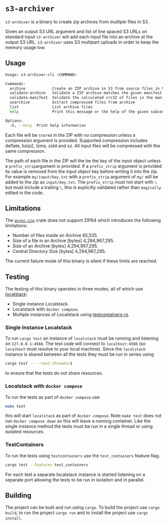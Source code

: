 # `s3-archiver`

`s3-archiver` is a binary to create zip archives from multiple files in S3.

Given an output S3 URL argument and list of line spaced S3 URLs on standard input `s3-archiver` will add each input file into an archive at the output S3 URL.  `s3-archiver` uses S3 multipart uploads in order
to keep the memory usage low.

## Usage

```bash
Usage: s3-archiver-cli <COMMAND>

Commands:
  archive            Create an ZIP archive in S3 from source files in S3
  validate-archive   Validate a ZIP archive matches the given manifest
  validate-manifest  Validate the calculated crc32 of files in the manifest match those recorded the manifest
  unarchive          Extract compressed files from archive
  list               List archive files
  help               Print this message or the help of the given subcommand(s)

Options:
  -h, --help  Print help information
```

Each file will be `stored` in the ZIP with no compression unless a compression argument is provided. Supported compression includes deflate, bzip2, lzma, zstd and xz.  All input files will be compressed with the same compression.

The path of each file in the ZIP will the be the key of the input object unless a `prefix_strip`argument is provided. If a `prefix_strip` argument is provided its value is removed from the input object key before writing it into the zip. For example `my/input/key.txt` with a `prefix_strip` argument of `my/` will be added to the zip as `input/key.txt`.  The `prefix_strip` must not start with `\` but must include a trailing `\`, this is explicitly validated rather than `magically` edited in the code.

## Limitations

The [`async-zip`](https://github.com/Majored/rs-async-zip) crate does not support ZIP64 which introduces the following limitations:

* Number of files inside an Archive 65,535.
* Size of a file in an Archive [bytes] 4,294,967,295.
* Size of an Archive [bytes] 4,294,967,295.
* Central Directory Size [bytes] 4,294,967,295.

The current failure mode of this binary is silent if these limits are reached.

## Testing

The testing of this binary operates in three modes, all of which use [localstack](https://github.com/localstack/localstack):

* Single instance Localstack.
* Localstack with `docker compose`.
* Multiple instances of Localstack using [testcontainers-rs](https://github.com/testcontainers/testcontainers-rs).

### Single Instance Localstack
To run `cargo test` an instance of `localstack` must be running and listening on `127.0.0.1:4566`.  The test code will connect to `localhost:4566` (so `localhost` must resolve to your local machine).  Since the `localstack`
instance is shared between all the tests they must be run in series using 

```bash
cargo test -- --test-threads=1
```

to ensure that the tests do not share resources.

### Localstack with `docker compose`
To run the tests as part of `docker compose` use 

```bash
make test
```

this will start `localstack` as part of `docker compose`.  Note `make test` does not run `docker compose down` so this will leave a running container. Like the single instance method the tests must be run in a single thread or using isolated resources.

### TestContainers
To run the tests using `testcontainers` use the `test_containers` feature flag.

```bash
cargo test --features test_containers 
```

For each test a separate localstack instance is started listening on a separate port allowing the tests to be run in isolation and in parallel.

## Building

The project can be built and run using `cargo`.  To build the project use `cargo build`, to run the project `cargo run` and to install the project use `cargo install`.


